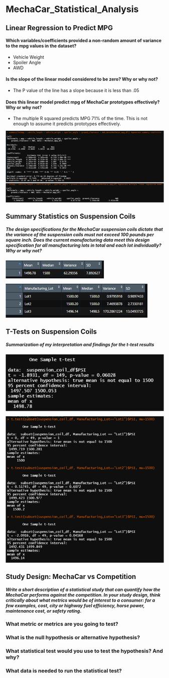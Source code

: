 # MechaCar_Statistical_Analysis

## Linear Regression to Predict MPG

#### Which variables/coefficients provided a non-random amount of variance to the mpg values in the dataset?
- Vehicle Weight
- Spoiler Angle
- AWD

#### Is the slope of the linear model considered to be zero? Why or why not?
- The P value of the line has a slope because it is less than .05

#### Does this linear model predict mpg of MechaCar prototypes effectively? Why or why not?
- The multiple R squared predicts MPG 71% of the time. This is not enough to assume it predicts prototypes effectively. 

![June_Temp](/Images/Deliverable_1_Summary_Linear_Regression.PNG)
![June_Temp](/Images/Deliverable_1_Linear_regression.PNG)

## Summary Statistics on Suspension Coils


##### The design specifications for the MechaCar suspension coils dictate that the variance of the suspension coils must not exceed 100 pounds per square inch. Does the current manufacturing data meet this design specification for all manufacturing lots in total and each lot individually? Why or why not?

![Total_Summary](/Images/Deliverable_2_Total_Summary.PNG)

![Lot_Summary](/Images/Deliverable_2_lot_summary.PNG)

## T-Tests on Suspension Coils

##### Summarization of my interpretation and findings for the t-test results

![Lot_Summary](/Images/Deliverable_3_t.test_question_1.PNG)

![Lot_Summary](/Images/Deliverable_3_t.test_question_2.PNG)


## Study Design: MechaCar vs Competition

##### Write a short description of a statistical study that can quantify how the MechaCar performs against the competition. In your study design, think critically about what metrics would be of interest to a consumer: for a few examples, cost, city or highway fuel efficiency, horse power, maintenance cost, or safety rating.


### What metric or metrics are you going to test?
### What is the null hypothesis or alternative hypothesis?
### What statistical test would you use to test the hypothesis? And why?
### What data is needed to run the statistical test?





